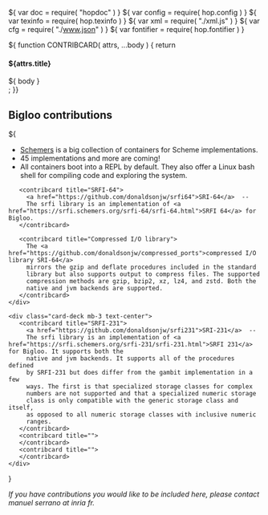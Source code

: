 ${ var doc = require( "hopdoc" ) }
${ var config = require( hop.config ) }
${ var texinfo = require( hop.texinfo ) }
${ var xml = require( "./xml.js" ) }
${ var cfg = require( "./www.json" ) }
${ var fontifier = require( hop.fontifier ) }

${ function CONTRIBCARD( attrs, ...body ) {
     return <div class="card mb-4 box-shadow">
        <div class="card-body">
		   <div class="card-header">
		      <h4 class="font-weight-normal">${attrs.title}</h4>
		   </div>
		   <div class="card-description">
		      ${ body }
 		   </div>
		 </div>
    </div>;
}}

Bigloo contributions
--------------------


${<div  id="contribs" class="container">
    <div class="card-deck mb-3 text-center">
	   <contribcard title="Bigloo @ Schemers">
	   <ul>
	     <li> <a href="https://hub.docker.com/u/schemers">Schemers</a> is a big collection of containers for Scheme 
		 implementations. </li>
		 <li> 45 implementations and more are coming! </li>
		 <li> All containers boot into a REPL by default. 
		 They also offer a Linux bash shell for compiling 
		 code and exploring the system. </li>
        </ul>
	   </contribcard>

	   <contribcard title="SRFI-64">
	     <a href="https://github.com/donaldsonjw/srfi64">SRI-64</a>  --
		 The srfi library is an implementation of <a href="https://srfi.schemers.org/srfi-64/srfi-64.html">SRFI 64</a> for Bigloo.
	   </contribcard>

	   <contribcard title="Compressed I/O library">
	     The <a href="https://github.com/donaldsonjw/compressed_ports">compressed I/O library SRI-64</a> 
		 mirrors the gzip and deflate procedures included in the standard 
		 library but also supports output to compress files. The supported 
		 compression methods are gzip, bzip2, xz, lz4, and zstd. Both the 
		 native and jvm backends are supported.
	   </contribcard>
	</div>
	   
    <div class="card-deck mb-3 text-center">
	   <contribcard title="SRFI-231">
	     <a href="https://github.com/donaldsonjw/srfi231">SRI-231</a>  --
		 The srfi library is an implementation of <a href="https://srfi.schemers.org/srfi-231/srfi-231.html">SRFI 231</a> for Bigloo. It supports both the 
		 native and jvm backends. It supports all of the procedures defined 
		 by SRFI-231 but does differ from the gambit implementation in a few 
		 ways. The first is that specialized storage classes for complex
		 numbers are not supported and that a specialized numeric storage 
		 class is only compatible with the generic storage class and itself, 
		 as opposed to all numeric storage classes with inclusive numeric 
		 ranges. 
	   </contribcard>
	   <contribcard title="">
	   </contribcard>
	   <contribcard title="">
	   </contribcard>
	</div>
  </div>} 

_If you have contributions you would like
to be included here, please contact manuel serrano at inria fr._

